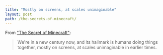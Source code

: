 ```yaml
---
title: "Mostly on screens, at scales unimaginable"
layout: post
path: /the-secrets-of-minecraft/
---
```


From ["The Secret of Minecraft"](https://medium.com/message/the-secret-of-minecraft-97dfacb05a3c):

> We're in a new century now, and its hallmark is humans doing things together, mostly on screens, at scales unimaginable in earlier times.
